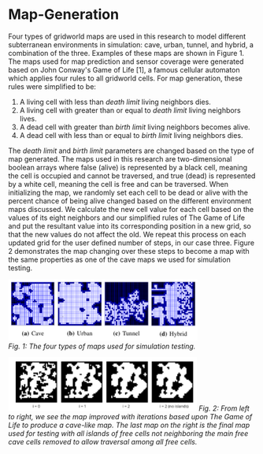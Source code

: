 # Map-Generation
Four types of gridworld maps are used in this research to model different subterranean environments in simulation: cave, urban, tunnel, and hybrid, a combination of the three.  Examples of these maps are shown in Figure 1.  The maps used for map prediction and sensor coverage were generated based on John Conway's Game of Life [1], a famous cellular automaton which applies four rules to all gridworld cells.  For map generation, these rules were simplified to be:

1. A living cell with less than *death limit* living neighbors dies.
2. A living cell with greater than or equal to *death limit* living neighbors lives.
3. A dead cell with greater than *birth limit* living neighbors becomes alive.
4. A dead cell with less than or equal to *birth limit* living neighbors dies.

The *death limit* and *birth limit* parameters are changed based on the type of map generated.  The maps used in this research are two-dimensional boolean arrays where false (alive) is represented by a black cell, meaning the cell is occupied and cannot be traversed, and true (dead) is represented by a white cell, meaning the cell is free and can be traversed.  When initializing the map, we randomly set each cell to be dead or alive with the percent chance of being alive changed based on the different environment maps discussed.  We calculate the new cell value for each cell based on the values of its eight neighbors and our simplified rules of The Game of Life and put the resultant value into its corresponding position in a new grid, so that the new values do not affect the old.  We repeat this process on each updated grid for the user defined number of steps, in our case three.  Figure 2 demonstrates the map changing over these steps to become a map with the same properties as one of the cave maps we used for simulation testing.

![maps](/4maps.png)<br/>
*Fig. 1: The four types of maps used for simulation testing.*

![maps](/buildmap.png)
*Fig. 2: From left to right, we see the map improved with iterations based upon The Game of Life to produce a cave-like map.  The last map on the right is the final map used for testing with all islands of free cells not neighboring the main free cave cells removed to allow traversal among all free cells.*

